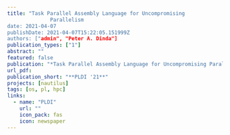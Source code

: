 ```yaml
---
title: "Task Parallel Assembly Language for Uncompromising
              Parallelism
date: 2021-04-07
publishDate: 2021-04-07T15:22:05.151999Z
authors: ["admin", "Peter A. Dinda"]
publication_types: ["1"]
abstract: ""
featured: false
publication: "*Task Parallel Assembly Language for Uncompromising Parallelism*"
url_pdf: 
publication_short: "**PLDI '21**"
projects: [nautilus]
tags: [os, pl, hpc]
links:
  - name: "PLDI"
    url: ""
    icon_pack: fas
    icon: newspaper
---
```


